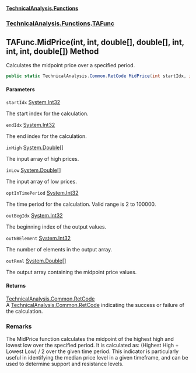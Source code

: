 #### [TechnicalAnalysis\.Functions](Atypical.TechnicalAnalysis.Functions.md 'Atypical\.TechnicalAnalysis\.Functions')
### [TechnicalAnalysis\.Functions](Atypical.TechnicalAnalysis.Functions.md#TechnicalAnalysis.Functions 'TechnicalAnalysis\.Functions').[TAFunc](TAFunc.md 'TechnicalAnalysis\.Functions\.TAFunc')

## TAFunc\.MidPrice\(int, int, double\[\], double\[\], int, int, int, double\[\]\) Method

Calculates the midpoint price over a specified period\.

```csharp
public static TechnicalAnalysis.Common.RetCode MidPrice(int startIdx, int endIdx, in double[] inHigh, in double[] inLow, int optInTimePeriod, ref int outBegIdx, ref int outNBElement, ref double[] outReal);
```
#### Parameters

<a name='TechnicalAnalysis.Functions.TAFunc.MidPrice(int,int,double[],double[],int,int,int,double[]).startIdx'></a>

`startIdx` [System\.Int32](https://docs.microsoft.com/en-us/dotnet/api/System.Int32 'System\.Int32')

The start index for the calculation\.

<a name='TechnicalAnalysis.Functions.TAFunc.MidPrice(int,int,double[],double[],int,int,int,double[]).endIdx'></a>

`endIdx` [System\.Int32](https://docs.microsoft.com/en-us/dotnet/api/System.Int32 'System\.Int32')

The end index for the calculation\.

<a name='TechnicalAnalysis.Functions.TAFunc.MidPrice(int,int,double[],double[],int,int,int,double[]).inHigh'></a>

`inHigh` [System\.Double](https://docs.microsoft.com/en-us/dotnet/api/System.Double 'System\.Double')[\[\]](https://docs.microsoft.com/en-us/dotnet/api/System.Array 'System\.Array')

The input array of high prices\.

<a name='TechnicalAnalysis.Functions.TAFunc.MidPrice(int,int,double[],double[],int,int,int,double[]).inLow'></a>

`inLow` [System\.Double](https://docs.microsoft.com/en-us/dotnet/api/System.Double 'System\.Double')[\[\]](https://docs.microsoft.com/en-us/dotnet/api/System.Array 'System\.Array')

The input array of low prices\.

<a name='TechnicalAnalysis.Functions.TAFunc.MidPrice(int,int,double[],double[],int,int,int,double[]).optInTimePeriod'></a>

`optInTimePeriod` [System\.Int32](https://docs.microsoft.com/en-us/dotnet/api/System.Int32 'System\.Int32')

The time period for the calculation\. Valid range is 2 to 100000\.

<a name='TechnicalAnalysis.Functions.TAFunc.MidPrice(int,int,double[],double[],int,int,int,double[]).outBegIdx'></a>

`outBegIdx` [System\.Int32](https://docs.microsoft.com/en-us/dotnet/api/System.Int32 'System\.Int32')

The beginning index of the output values\.

<a name='TechnicalAnalysis.Functions.TAFunc.MidPrice(int,int,double[],double[],int,int,int,double[]).outNBElement'></a>

`outNBElement` [System\.Int32](https://docs.microsoft.com/en-us/dotnet/api/System.Int32 'System\.Int32')

The number of elements in the output array\.

<a name='TechnicalAnalysis.Functions.TAFunc.MidPrice(int,int,double[],double[],int,int,int,double[]).outReal'></a>

`outReal` [System\.Double](https://docs.microsoft.com/en-us/dotnet/api/System.Double 'System\.Double')[\[\]](https://docs.microsoft.com/en-us/dotnet/api/System.Array 'System\.Array')

The output array containing the midpoint price values\.

#### Returns
[TechnicalAnalysis\.Common\.RetCode](https://docs.microsoft.com/en-us/dotnet/api/TechnicalAnalysis.Common.RetCode 'TechnicalAnalysis\.Common\.RetCode')  
A [TechnicalAnalysis\.Common\.RetCode](https://docs.microsoft.com/en-us/dotnet/api/TechnicalAnalysis.Common.RetCode 'TechnicalAnalysis\.Common\.RetCode') indicating the success or failure of the calculation\.

### Remarks
The MidPrice function calculates the midpoint of the highest high and lowest low over the specified period\.
It is calculated as: \(Highest High \+ Lowest Low\) / 2 over the given time period\.
This indicator is particularly useful in identifying the median price level in a given timeframe,
and can be used to determine support and resistance levels\.